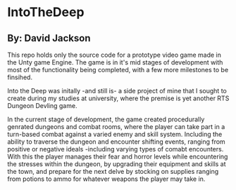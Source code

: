 # IntoTheDeep
## By: David Jackson


This repo holds only the source code for a prototype video game made in the Unty game Engine. The game is in it's mid stages of development with most of the functionality being completed, with a few more milestones to be finsihed.


Into the Deep was initally -and still is- a side project of mine that I sought to create during my studies at university, where the premise is yet another RTS Dungeon Devling game. 


In the current stage of development, the game created procedurally genrated dungeons and combat rooms, where the player can take part in a turn-based combat against a varied enemy and skill system. Including the ability to traverse the dungeon and encounter shifting events, ranging from positive or negative ideals -including varying types of comabt encounters. With this the player manages their fear and horror levels while encountering the stresses within the dungeon, by upgrading their equipment and skills at the town, and prepare for the next delve by stocking on supplies ranging from potions to ammo for whatever weapons the player may take in.
